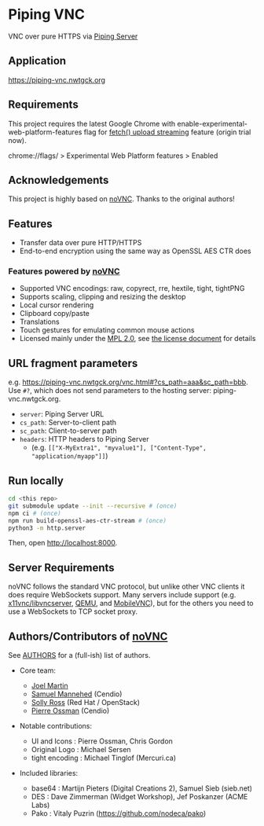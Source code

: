 # Piping VNC
VNC over pure HTTPS via [Piping Server](https://github.com/nwtgck/piping-server)

## Application
<https://piping-vnc.nwtgck.org>

## Requirements

This project requires the latest Google Chrome with enable-experimental-web-platform-features flag for [fetch() upload streaming](https://www.chromestatus.com/feature/5274139738767360) feature (origin trial now).

chrome://flags/ > Experimental Web Platform features > Enabled

## Acknowledgements
This project is highly based on [noVNC]. Thanks to the original authors!

## Features
* Transfer data over pure HTTP/HTTPS
* End-to-end encryption using the same way as OpenSSL AES CTR does

### Features powered by [noVNC]

* Supported VNC encodings: raw, copyrect, rre, hextile, tight, tightPNG
* Supports scaling, clipping and resizing the desktop
* Local cursor rendering
* Clipboard copy/paste
* Translations
* Touch gestures for emulating common mouse actions
* Licensed mainly under the [MPL 2.0](http://www.mozilla.org/MPL/2.0/), see
  [the license document](LICENSE.txt) for details

## URL fragment parameters

e.g. <https://piping-vnc.nwtgck.org/vnc.html#?cs_path=aaa&sc_path=bbb>.  
Use `#?`, which does not send parameters to the hosting server: piping-vnc.nwtgck.org.

* `server`: Piping Server URL
* `cs_path`: Server-to-client path
* `sc_path`: Client-to-server path
* `headers`: HTTP headers to Piping Server
  - (e.g. `[["X-MyExtra1", "myvalue1"], ["Content-Type", "application/myapp"]]`)

## Run locally

```bash
cd <this repo>
git submodule update --init --recursive # (once)
npm ci # (once)
npm run build-openssl-aes-ctr-stream # (once)
python3 -m http.server
```

Then, open <http://localhost:8000>.

## Server Requirements

noVNC follows the standard VNC protocol, but unlike other VNC clients it does
require WebSockets support. Many servers include support (e.g.
[x11vnc/libvncserver](http://libvncserver.sourceforge.net/),
[QEMU](http://www.qemu.org/), and
[MobileVNC](http://www.smartlab.at/mobilevnc/)), but for the others you need to
use a WebSockets to TCP socket proxy.

## Authors/Contributors of [noVNC]

See [AUTHORS](AUTHORS) for a (full-ish) list of authors.

* Core team:
    * [Joel Martin](https://github.com/kanaka)
    * [Samuel Mannehed](https://github.com/samhed) (Cendio)
    * [Solly Ross](https://github.com/DirectXMan12) (Red Hat / OpenStack)
    * [Pierre Ossman](https://github.com/CendioOssman) (Cendio)

* Notable contributions:
    * UI and Icons : Pierre Ossman, Chris Gordon
    * Original Logo : Michael Sersen
    * tight encoding : Michael Tinglof (Mercuri.ca)

* Included libraries:
    * base64 : Martijn Pieters (Digital Creations 2), Samuel Sieb (sieb.net)
    * DES : Dave Zimmerman (Widget Workshop), Jef Poskanzer (ACME Labs)
    * Pako : Vitaly Puzrin (https://github.com/nodeca/pako)

[noVNC]: https://github.com/novnc/noVNC
